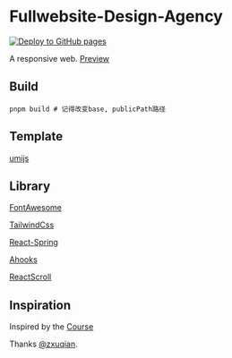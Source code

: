 # Fullwebsite-Design-Agency

[![Deploy to GitHub pages](https://github.com/Skylooker-hub/fullwebsite-design-agency/actions/workflows/deploy.yaml/badge.svg)](https://github.com/Skylooker-hub/fullwebsite-design-agency/actions/workflows/deploy.yaml)

A responsive web. [Preview](https://skylooker-hub.github.io/fullwebsite-design-agency/)

## Build

```shell
pnpm build # 记得改变base, publicPath路径
```

## Template

[umijs](https://umijs.org/)

## Library

[FontAwesome](https://fontawesome.com/)

[TailwindCss](https://tailwindcss.com/)

[React-Spring](https://react-spring.io/)

[Ahooks](https://ahooks.js.org/)

[ReactScroll](https://github.com/fisshy/react-scroll)

## Inspiration

Inspired by the [Course](https://study.163.com/course/courseMain.htm?courseId=1209739805)

Thanks [@zxuqian](https://github.com/zxuqian).